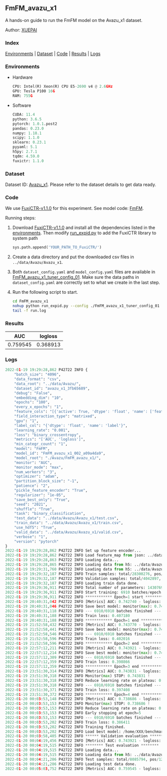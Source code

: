 ## FmFM_avazu_x1

A hands-on guide to run the FmFM model on the Avazu_x1 dataset.

Author: [XUEPAI](https://github.com/xue-pai)

### Index
[Environments](#Environments) | [Dataset](#Dataset) | [Code](#Code) | [Results](#Results) | [Logs](#Logs)

### Environments
+ Hardware

  ```python
  CPU: Intel(R) Xeon(R) CPU E5-2690 v4 @ 2.6GHz
  GPU: Tesla P100 16G
  RAM: 755G

  ```

+ Software

  ```python
  CUDA: 11.4
  python: 3.6.5
  pytorch: 1.0.1.post2
  pandas: 0.23.0
  numpy: 1.18.1
  scipy: 1.1.0
  sklearn: 0.23.1
  pyyaml: 5.1
  h5py: 2.7.1
  tqdm: 4.59.0
  fuxictr: 1.1.0
  ```

### Dataset
Dataset ID: [Avazu_x1](https://github.com/openbenchmark/BARS/blob/master/ctr_prediction/datasets/Avazu/README.md#Avazu_x1). Please refer to the dataset details to get data ready.

### Code

We use [FuxiCTR-v1.1.0](fuxictr_url) for this experiment. See model code: [FmFM](https://github.com/xue-pai/FuxiCTR/blob/v1.1.0/fuxictr/pytorch/models/FmFM.py).

Running steps:

1. Download [FuxiCTR-v1.1.0](fuxictr_url) and install all the dependencies listed in the [environments](#environments). Then modify [run_expid.py](./run_expid.py#L5) to add the FuxiCTR library to system path
    
    ```python
    sys.path.append('YOUR_PATH_TO_FuxiCTR/')
    ```

2. Create a data directory and put the downloaded csv files in `../data/Avazu/Avazu_x1`.

3. Both `dataset_config.yaml` and `model_config.yaml` files are available in [FmFM_avazu_x1_tuner_config_01](./FmFM_avazu_x1_tuner_config_01). Make sure the data paths in `dataset_config.yaml` are correctly set to what we create in the last step.

4. Run the following script to start.

    ```bash
    cd FmFM_avazu_x1
    nohup python run_expid.py --config ./FmFM_avazu_x1_tuner_config_01 --expid FmFM_avazu_x1_002_a09a4da9 --gpu 0 > run.log &
    tail -f run.log
    ```

### Results

| AUC | logloss  |
|:--------------------:|:--------------------:|
| 0.759545 | 0.368913  |


### Logs
```python
2022-01-19 19:29:28,862 P42722 INFO {
    "batch_size": "4096",
    "data_format": "csv",
    "data_root": "../data/Avazu/",
    "dataset_id": "avazu_x1_3fb65689",
    "debug": "False",
    "embedding_dim": "10",
    "epochs": "100",
    "every_x_epochs": "1",
    "feature_cols": "[{'active': True, 'dtype': 'float', 'name': ['feat_1', 'feat_2', 'feat_3', 'feat_4', 'feat_5', 'feat_6', 'feat_7', 'feat_8', 'feat_9', 'feat_10', 'feat_11', 'feat_12', 'feat_13', 'feat_14', 'feat_15', 'feat_16', 'feat_17', 'feat_18', 'feat_19', 'feat_20', 'feat_21', 'feat_22'], 'type': 'categorical'}]",
    "field_interaction_type": "matrixed",
    "gpu": "1",
    "label_col": "{'dtype': 'float', 'name': 'label'}",
    "learning_rate": "0.001",
    "loss": "binary_crossentropy",
    "metrics": "['AUC', 'logloss']",
    "min_categr_count": "1",
    "model": "FmFM",
    "model_id": "FmFM_avazu_x1_002_a09a4da9",
    "model_root": "./Avazu/FmFM_avazu_x1/",
    "monitor": "AUC",
    "monitor_mode": "max",
    "num_workers": "3",
    "optimizer": "adam",
    "partition_block_size": "-1",
    "patience": "2",
    "pickle_feature_encoder": "True",
    "regularizer": "1e-05",
    "save_best_only": "True",
    "seed": "2021",
    "shuffle": "True",
    "task": "binary_classification",
    "test_data": "../data/Avazu/Avazu_x1/test.csv",
    "train_data": "../data/Avazu/Avazu_x1/train.csv",
    "use_hdf5": "True",
    "valid_data": "../data/Avazu/Avazu_x1/valid.csv",
    "verbose": "1",
    "version": "pytorch"
}
2022-01-19 19:29:28,862 P42722 INFO Set up feature encoder...
2022-01-19 19:29:28,862 P42722 INFO Load feature_map from json: ../data/Avazu/avazu_x1_3fb65689/feature_map.json
2022-01-19 19:29:28,863 P42722 INFO Loading data...
2022-01-19 19:29:28,865 P42722 INFO Loading data from h5: ../data/Avazu/avazu_x1_3fb65689/train.h5
2022-01-19 19:29:31,760 P42722 INFO Loading data from h5: ../data/Avazu/avazu_x1_3fb65689/valid.h5
2022-01-19 19:29:32,187 P42722 INFO Train samples: total/28300276, pos/4953382, neg/23346894, ratio/17.50%, blocks/1
2022-01-19 19:29:32,187 P42722 INFO Validation samples: total/4042897, pos/678699, neg/3364198, ratio/16.79%, blocks/1
2022-01-19 19:29:32,187 P42722 INFO Loading train data done.
2022-01-19 19:29:36,911 P42722 INFO Total number of parameters: 14307690.
2022-01-19 19:29:36,911 P42722 INFO Start training: 6910 batches/epoch
2022-01-19 19:29:36,911 P42722 INFO ************ Epoch=1 start ************
2022-01-19 20:40:31,042 P42722 INFO [Metrics] AUC: 0.742740 - logloss: 0.400485
2022-01-19 20:40:31,046 P42722 INFO Save best model: monitor(max): 0.742740
2022-01-19 20:40:31,118 P42722 INFO --- 6910/6910 batches finished ---
2022-01-19 20:40:31,188 P42722 INFO Train loss: 0.407180
2022-01-19 20:40:31,188 P42722 INFO ************ Epoch=1 end ************
2022-01-19 21:52:58,432 P42722 INFO [Metrics] AUC: 0.743770 - logloss: 0.397679
2022-01-19 21:52:58,441 P42722 INFO Save best model: monitor(max): 0.743770
2022-01-19 21:52:58,546 P42722 INFO --- 6910/6910 batches finished ---
2022-01-19 21:52:58,596 P42722 INFO Train loss: 0.402016
2022-01-19 21:52:58,596 P42722 INFO ************ Epoch=2 end ************
2022-01-19 22:57:12,211 P42722 INFO [Metrics] AUC: 0.743921 - logloss: 0.398118
2022-01-19 22:57:12,214 P42722 INFO Save best model: monitor(max): 0.743921
2022-01-19 22:57:12,309 P42722 INFO --- 6910/6910 batches finished ---
2022-01-19 22:57:12,359 P42722 INFO Train loss: 0.398866
2022-01-19 22:57:12,359 P42722 INFO ************ Epoch=3 end ************
2022-01-19 23:51:30,314 P42722 INFO [Metrics] AUC: 0.743831 - logloss: 0.397041
2022-01-19 23:51:30,318 P42722 INFO Monitor(max) STOP: 0.743831 !
2022-01-19 23:51:30,318 P42722 INFO Reduce learning rate on plateau: 0.000100
2022-01-19 23:51:30,318 P42722 INFO --- 6910/6910 batches finished ---
2022-01-19 23:51:30,371 P42722 INFO Train loss: 0.397408
2022-01-19 23:51:30,372 P42722 INFO ************ Epoch=4 end ************
2022-01-20 00:03:53,148 P42722 INFO [Metrics] AUC: 0.738686 - logloss: 0.401159
2022-01-20 00:03:53,153 P42722 INFO Monitor(max) STOP: 0.738686 !
2022-01-20 00:03:53,153 P42722 INFO Reduce learning rate on plateau: 0.000010
2022-01-20 00:03:53,153 P42722 INFO Early stopping at epoch=5
2022-01-20 00:03:53,153 P42722 INFO --- 6910/6910 batches finished ---
2022-01-20 00:03:53,202 P42722 INFO Train loss: 0.386411
2022-01-20 00:03:53,202 P42722 INFO Training finished.
2022-01-20 00:03:53,202 P42722 INFO Load best model: /home/XXX/benchmarks/Avazu/FmFM_avazu_x1/avazu_x1_3fb65689/FmFM_avazu_x1_002_a09a4da9.model
2022-01-20 00:03:58,405 P42722 INFO ****** Validation evaluation ******
2022-01-20 00:04:19,456 P42722 INFO [Metrics] AUC: 0.743921 - logloss: 0.398118
2022-01-20 00:04:19,515 P42722 INFO ******** Test evaluation ********
2022-01-20 00:04:19,515 P42722 INFO Loading data...
2022-01-20 00:04:19,515 P42722 INFO Loading data from h5: ../data/Avazu/avazu_x1_3fb65689/test.h5
2022-01-20 00:04:21,286 P42722 INFO Test samples: total/8085794, pos/1232985, neg/6852809, ratio/15.25%, blocks/1
2022-01-20 00:04:21,286 P42722 INFO Loading test data done.
2022-01-20 00:05:03,752 P42722 INFO [Metrics] AUC: 0.759545 - logloss: 0.368913

```
